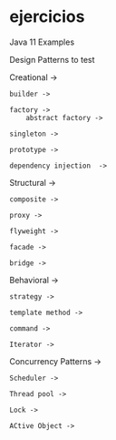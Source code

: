 # ejercicios

Java 11 Examples

Design Patterns to test

Creational ->

    builder ->

    factory ->
        abstract factory ->

    singleton ->

    prototype ->

    dependency injection  ->

Structural ->

    composite ->

    proxy ->

    flyweight ->

    facade ->

    bridge ->

Behavioral ->
    
    strategy ->

    template method ->

    command ->

    Iterator ->

Concurrency Patterns ->

    Scheduler ->
    
    Thread pool ->
    
    Lock ->

    ACtive Object ->
